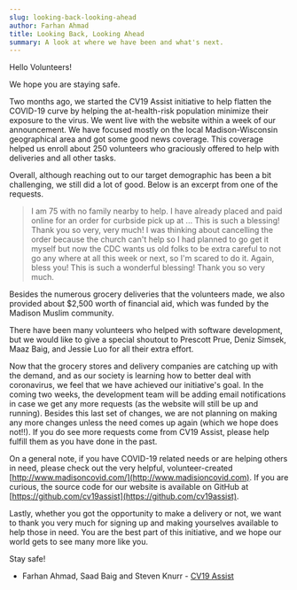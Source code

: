 ```yaml
---
slug: looking-back-looking-ahead
author: Farhan Ahmad
title: Looking Back, Looking Ahead
summary: A look at where we have been and what's next.
---
```

Hello Volunteers!

We hope you are staying safe. 

Two months ago, we started the CV19 Assist initiative to help flatten the COVID-19 curve by helping the at-health-risk population minimize their exposure to the virus. We went live with the website within a week of our announcement. We have focused mostly on the local Madison-Wisconsin geographical area and got some good news coverage. This coverage helped us enroll about 250 volunteers who graciously offered to help with deliveries and all other tasks.

Overall, although reaching out to our target demographic has been a bit challenging, we still did a lot of good. Below is an excerpt from one of the requests.

> I am 75 with no family nearby to help. I have already placed and paid online for an order for curbside pick up at ... This is such a blessing! Thank you so very, very much! I was thinking about cancelling the order because the church can't help so I had planned to go get it myself but now the CDC wants us old folks to be extra careful to not go any where at all this week or next, so I'm scared to do it. Again, bless you! This is such a wonderful blessing! Thank you so very much. 

Besides the numerous grocery deliveries that the volunteers made, we also provided about $2,500 worth of financial aid, which was funded by the Madison Muslim community.

There have been many volunteers who helped with software development, but we would like to give a special shoutout to Prescott Prue, Deniz Simsek, Maaz Baig, and Jessie Luo for all their extra effort.

Now that the grocery stores and delivery companies are catching up with the demand, and as our society is learning how to better deal with coronavirus, we feel that we have achieved our initiative's goal. In the coming two weeks, the development team will be adding email notifications in case we get any more requests (as the website will still be up and running).  Besides this last set of changes, we are not planning on making any more changes unless the need comes up again (which we hope does not!!). If you do see more requests come from CV19 Assist, please help fulfill them as you have done in the past.

On a general note, if you have COVID-19 related needs or are helping others in need, please check out the very helpful, volunteer-created [http://www.madisoncovid.com/](http://www.madisioncovid.com). If you are curious, the source code for our website is available on GitHub at [https://github.com/cv19assist](https://github.com/cv19assist).

Lastly, whether you got the opportunity to make a delivery or not, we want to thank you very much for signing up and making yourselves available to help those in need. You are the best part of this initiative, and we hope our world gets to see many more like you.

Stay safe!

- Farhan Ahmad, Saad Baig and Steven Knurr - [CV19 Assist](https://cv19assist.com/)